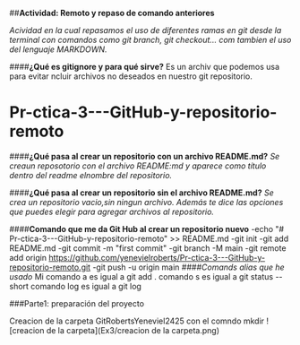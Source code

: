 ##**Actividad: Remoto y repaso de comando anteriores**

*Acividad en la cual repasamos el uso de diferentes ramas en git desde la terminal
con comandos como git branch, git checkout... com tambien el uso del lenguaje 
MARKDOWN.*

####**¿Qué es gitignore y para qué sirve?**
Es un archiv que podemos usa para evitar ncluir archivos no deseados en
nuestro git repositorio.
# Pr-ctica-3---GitHub-y-repositorio-remoto

####**¿Qué pasa al crear un repositorio con un archivo README.md?**
*Se creaun reposotorio con el archivo README:md y aparece como título dentro
del readme elnombre del repositorio.*

####**¿Qué pasa al crear un repositorio sin el archivo README.md?**
*Se crea un repositorio vacio,sin ningun archivo. Además te dice las opciones
 que puedes elegir para agregar archivos al repositorio.*

####**Comando que me da Git Hub al crear un repositorio nuevo**
-echo "# Pr-ctica-3---GitHub-y-repositorio-remoto" >> README.md
-git init
-git add README.md
-git commit -m "first commit"
-git branch -M main
-git remote add origin https://github.com/yenevielroberts/Pr-ctica-3---GitHub-y-repositorio-remoto.git
-git push -u origin main
####*Comands alias que he usado*
Mi comando a es igual a git add . 
comando s es igual a git status --short
comando log es igual a git log

###Parte1: preparación del proyecto


Creacion de la carpeta GitRobertsYeneviel2425 con el comndo mkdir
![creacion de la carpeta](Ex3/creacion de la carpeta.png)
